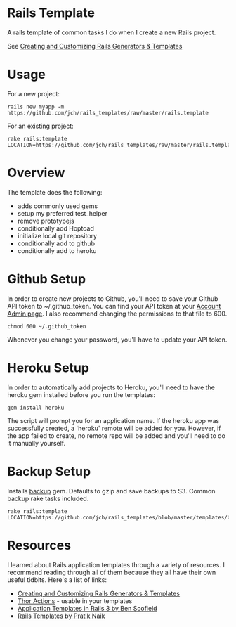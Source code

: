 # Rails Template

A rails template of common tasks I do when I create a new Rails project.

See [Creating and Customizing Rails Generators & Templates](http://guides.rubyonrails.org/generators.html)

# Usage

For a new project:

    rails new myapp -m https://github.com/jch/rails_templates/raw/master/rails.template

For an existing project:

    rake rails:template LOCATION=https://github.com/jch/rails_templates/raw/master/rails.template

# Overview

The template does the following:

* adds commonly used gems
* setup my preferred test_helper
* remove prototypejs
* conditionally add Hoptoad
* initialize local git repository
* conditionally add to github
* conditionally add to heroku

# Github Setup

In order to create new projects to Github, you'll need to save your
Github API token to ~/.github_token. You can find your API token at
your [Account Admin page](https://github.com/account/admin). I also
recommend changing the permissions to that file to 600.

    chmod 600 ~/.github_token

Whenever you change your password, you'll have to update your API
token.

# Heroku Setup

In order to automatically add projects to Heroku, you'll need to have
the heroku gem installed before you run the templates:

    gem install heroku

The script will prompt you for an application name. If the heroku app
was successfully created, a 'heroku' remote will be added for
you. However, if the app failed to create, no remote repo will be
added and you'll need to do it manually yourself.

# Backup Setup

Installs [backup](https://github.com/meskyanichi/backup/) gem. Defaults to
gzip and save backups to S3. Common backup rake tasks included.

    rake rails:template LOCATION=https://github.com/jch/rails_templates/blob/master/templates/backup.rb

# Resources

I learned about Rails application templates through a variety of
resources. I recommend reading through all of them because they all
have their own useful tidbits.  Here's a list of links:

* [Creating and Customizing Rails Generators & Templates](http://guides.rubyonrails.org/generators.html)
* [Thor Actions](http://rdoc.info/github/wycats/thor/master/Thor/Actions.html) - usable in your templates
* [Application Templates in Rails 3 by Ben Scofield](http://benscofield.com/2009/09/application-templates-in-rails-3/)
* [Rails Templates by Pratik Naik](http://m.onkey.org/rails-templates)

